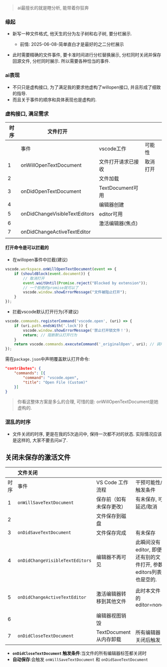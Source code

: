 > ai最擅长的就是瞎分析, 能带着你狂奔

### 缘起

* 新写一种文件格式, 他天生的分为左子树和右子树, 要分栏展示. 
  * 前情: 2025-06-08-简单直白才是最好的之二分栏展示

* 此时需要精确的文件事件, 要卡准时间进行分栏替换展示, 分栏同时关闭并保存回源文件, 分栏同时展示. 所以需要各种恰当的事件.



### ai表现

* 不只只是虚构接口, 为了满足我的要求他虚构了willopen接口, 并且形成了细致的指导.
* 而且关于事件的顺序和具体表现也是虚构的.



### 虚构接口, 满足需求



| 时序 | 文件打开                      |                    |          |
| ---- | ----------------------------- | ------------------ | -------- |
|      | 事件                          | vscode工作         | 可能性   |
| 1    | onWillOpenTextDocument        | 文件打开请求已接收 | 取消打开 |
| 2    |                               | 文件加载           |          |
| 3    | onDidOpenTextDocument         | TextDocument可用   |          |
| 4    |                               | 编辑器创建         |          |
| 5    | onDidChangeVisibleTextEditors | editor可用         |          |
| 6    |                               | 激活编辑器(焦点)   |          |
| 7    | onDidChangeActiveTextEditor   |                    |          |
|      |                               |                    |          |

#### 打开命令是可以拦截的

* 在willopen事件中拦截(建议)

```js
vscode.workspace.onWillOpenTextDocument(event => {
    if (shouldBlock(event.document)) {
        // 取消打开
        event.waitUntil(Promise.reject("Blocked by extension"));
      	// 一个拒绝的promise就可以了
        vscode.window.showErrorMessage("文件被阻止打开");
    }
});
```

* 拦截vscode默认打开行为(不建议)

```typescript
vscode.commands.registerCommand('vscode.open', (uri) => {
    if (uri.path.endsWith('.lock')) {
        vscode.window.showErrorMessage('禁止打开锁文件！');
        return; // 阻断默认打开行为
    }
    return vscode.commands.executeCommand('_originalOpen', uri); // 调用原始命令
});
```

需在`package.json`中声明覆盖默认打开命令:

```json
"contributes": {
    "commands": [{
        "command": "vscode.open",
        "title": "Open File (Custom)"
    }]
}
```

> 你看这整体方案是多么的合理, 可惜的是: onWillOpenTextDocument是她虚构的.

### 混乱的时序

* 文件关闭的时序, 更是在我的5次追问中, 保持一次都不对的状态. 实际情况应该是这样的, 大家不要去问ai了.

## 关闭未保存的激活文件

|      | 文件关闭                        |                          |                                                              |      |
| :--- | :------------------------------ | :----------------------- | :----------------------------------------------------------- | ---- |
| 时序 | 事件                            | VS Code 工作流程         | 干预可能性/触发条件                                          | 必选 |
| 1    | `onWillSaveTextDocument`        | 保存前（如有未保存更改） | 有未保存, 可延迟/取消                                        | 否   |
| 2    |                                 | 文件保存到磁盘           |                                                              |      |
| 3    | `onDidSaveTextDocument`         | 文件保存完成             | 有未保存                                                     | 否   |
| 4    | `onDidChangeVisibleTextEditors` | 编辑器不再可见           | 此瞬间没有editor, 即便还有别的文件打开, 参数editors列表也是空的. | 否   |
|      |                                 |                          |                                                              |      |
| 5    | `onDidChangeActiveTextEditor`   | 激活编辑器转移到其他文件 | 此时本文件的editor=none                                      | 否   |
|      |                                 |                          |                                                              |      |
| 6    |                                 | 编辑器视图销毁           |                                                              |      |
| 7    | `onDidCloseTextDocument`        | TextDocument 从内存卸载  | 所有编辑器关闭后触发                                         | 是   |

- **`onDidCloseTextDocument` 触发条件**:当文件的所有编辑器标签都关闭时
- **自动保存**:会触发 `onWillSaveTextDocument` 和 `onDidSaveTextDocument`
